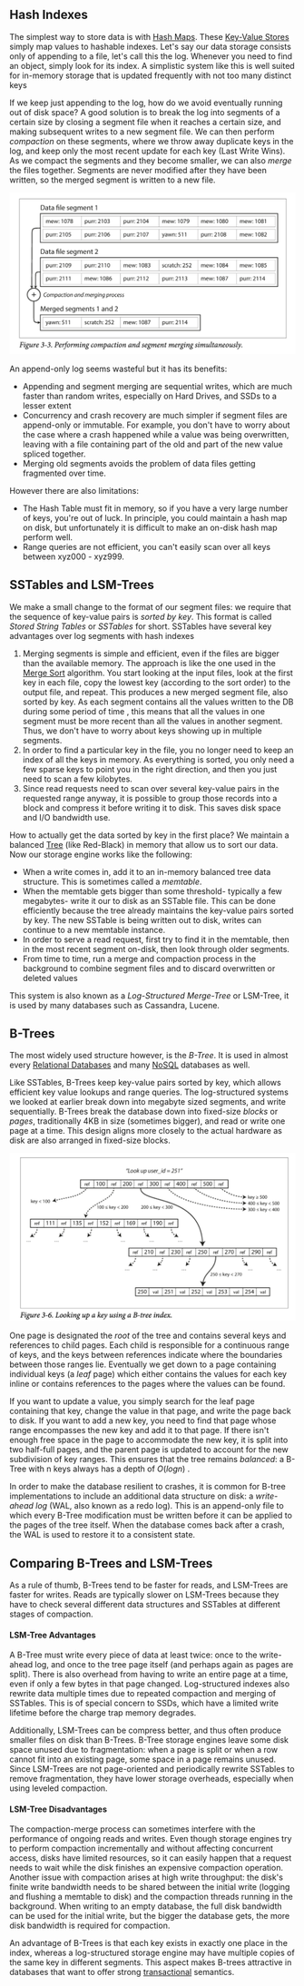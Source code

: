 
## Hash Indexes

The simplest way to store data is with [Hash Maps](../Data%20Structures%20&%20Algorithms/Data%20Structures/Hash%20Maps.md). These [Key-Value Stores](NoSQL.md) simply map values to hashable indexes. Let's say our data storage consists only of appending to a file, let's call this the log. Whenever you need to find an object, simply look for its index. A simplistic system like this is well suited for in-memory storage that is updated frequently with not too many distinct keys

If we keep just appending to the log, how do we avoid eventually running out of disk space? A good solution is to break the log into segments of a certain size by closing a segment file when it reaches a certain size, and making subsequent writes to a new segment file. We can then perform *compaction* on these segments, where we throw away duplicate keys in the log, and keep only the most recent update for each key (Last Write Wins). As we compact the segments and they become smaller, we can also *merge* the files together. Segments are never modified after they have been written, so the merged segment is written to a new file.

![](../Attachments/Pasted%20image%2020221227170759.png)

An append-only log seems wasteful but it has its benefits:
- Appending and segment merging are sequential writes, which are much faster than random writes, especially on Hard Drives, and SSDs to a lesser extent
- Concurrency and crash recovery are much simpler if segment files are append-only or immutable. For example, you don't have to worry about the case where a crash happened while a value was being overwritten, leaving with a file containing part of the old and part of the new value spliced together.
- Merging old segments avoids the problem of data files getting fragmented over time.

However there are also limitations:
- The Hash Table must fit in memory, so if you have a very large number of keys, you're out of luck. In principle, you could maintain a hash map on disk, but unfortunately it is difficult to make an on-disk hash map perform well.
- Range queries are not efficient, you can't easily scan over all keys between xyz000 - xyz999.


## SSTables and LSM-Trees

We make a small change to the format of our segment files: we require that the sequence of key-value pairs is *sorted by key*. This format is called *Stored String Tables* or *SSTables* for short. SSTables have several key advantages over log segments with hash indexes

1. Merging segments is simple and efficient, even if the files are bigger than the available memory. The approach is like the one used in the [Merge Sort](../Data%20Structures%20&%20Algorithms/Algorithms/Merge%20Sort.md) algorithm. You start looking at the input files, look at the first key in each file, copy the lowest key (according to the sort order) to the output file, and repeat. This produces a new merged segment file, also sorted by key. As each segment contains all the values written to the DB during some period of time , this means that all the values in one segment must be more recent than all the values in another segment. Thus, we don't have to worry about keys showing up in multiple segments.
2. In order to find a particular key in the file, you no longer need to keep an index of all the keys in memory. As everything is sorted, you only need a few sparse keys to point you in the right direction, and then you just need to scan a few kilobytes.
3. Since read requests need to scan over several key-value pairs in the requested range anyway, it is possible to group those records into a block and compress it before writing it to disk. This saves disk space and I/O bandwidth use.

How to actually get the data sorted by key in the first place? We maintain a balanced [Tree](../Data%20Structures%20&%20Algorithms/Data%20Structures/Trees.md) (like Red-Black) in memory that allow us to sort our data. Now our storage engine works like the following:
- When a write comes in, add it to an in-memory balanced tree data structure. This is sometimes called a *memtable*.
- When the memtable gets bigger than some threshold- typically a few megabytes- write it our to disk as an SSTable file. This can be done efficiently because the tree already maintains the key-value pairs sorted by key. The new SSTable is being written out to disk, writes can continue to a new memtable instance.
- In order to serve a read request, first try to find it in the memtable, then in the most recent segment on-disk, then look through older segments.
- From time to time, run a merge and compaction process in the background to combine segment files and to discard overwritten or deleted values

This system is also known as a *Log-Structured Merge-Tree* or LSM-Tree, it is used by many databases such as Cassandra, Lucene.


## B-Trees

The most widely used structure however, is the *B-Tree*. It is used in almost every [Relational Databases](Relational%20Databases.md) and many [NoSQL](NoSQL.md)  databases as well.

Like SSTables, B-Trees keep key-value pairs sorted by key, which allows efficient key value lookups and range queries. The log-structured systems we looked at earlier break down into megabyte sized segments, and write sequentially. B-Trees break the database down into fixed-size *blocks* or *pages*, traditionally 4KB in size (sometimes bigger), and read or write one page at a time. This design aligns more closely to the actual hardware as disk are also arranged in fixed-size blocks. 

![](../Attachments/Pasted%20image%2020221227174600.png)

One page is designated the *root* of the tree and contains several keys and references to child pages. Each child is responsible for a continuous range of keys, and the keys between references indicate where the boundaries between those ranges lie. Eventually we get down to a page containing individual keys (a *leaf* page) which either contains the values for each key inline or contains references to the pages where the values can be found.

If you want to update a value, you simply search for the leaf page containing that key, change the value in that page, and write the page back to disk. If you want to add a new key, you need to find that page whose range encompasses the new key and add it to that page. If there isn't enough free space in the page to accommodate the new key, it is split into two half-full pages, and the parent page is updated to account for  the new subdivision of key ranges. This ensures that the tree remains *balanced*: a B-Tree with n keys always has a depth of $O(logn)$ .

In order to make the database resilient to crashes, it is common for B-tree implementations to include an additional data structure on disk: a *write-ahead log* (WAL, also known as a redo log). This is an append-only file to which every B-Tree modification must be written before it can be applied to the pages of the tree itself. When the database comes back after a crash, the WAL is used to restore it to a consistent state.


## Comparing B-Trees and LSM-Trees

As a rule of thumb, B-Trees tend to be faster for reads, and LSM-Trees are faster for writes. Reads are typically slower on LSM-Trees because they have to check several different data structures and SSTables at different stages of compaction.

#### LSM-Tree Advantages

A B-Tree must write every piece of data at least twice: once to the write-ahead log, and once to the tree page itself (and perhaps again as pages are split). There is also overhead from having to write an entire page at a time, even if only a few bytes in that page changed. Log-structured indexes also rewrite data multiple times due to repeated compaction and merging of SSTables. This is of special concern to SSDs, which have a limited write lifetime before the charge trap memory degrades.

Additionally, LSM-Trees can be compress better, and thus often produce smaller files on disk than B-Trees. B-Tree storage engines leave some disk space unused due to fragmentation: when a page is split or when a row cannot fit into an existing page, some space in a page remains unused. Since LSM-Trees are not page-oriented and periodically rewrite SSTables to remove fragmentation, they have lower storage overheads, especially when using leveled compaction.

#### LSM-Tree Disadvantages

The compaction-merge process can sometimes interfere with the performance of ongoing reads and writes. Even though storage engines try to perform compaction incrementally and without affecting concurrent access, disks have limited resources, so it can easily happen that a request needs to wait while the disk finishes an expensive compaction operation. Another issue with compaction arises at high write throughput: the disk's finite write bandwidth needs to be shared between the initial write (logging and flushing a memtable to disk) and the compaction threads running in the background. When writing to an empty database, the full disk bandwidth can be used for the initial write, but the bigger the database gets, the more disk bandwidth is required for compaction.

An advantage of B-Trees is that each key exists in exactly one place in the index, whereas a log-structured storage engine may have multiple copies of the same key in different segments. This aspect makes B-trees attractive in databases that want to offer strong [transactional](Transactions.md) semantics.